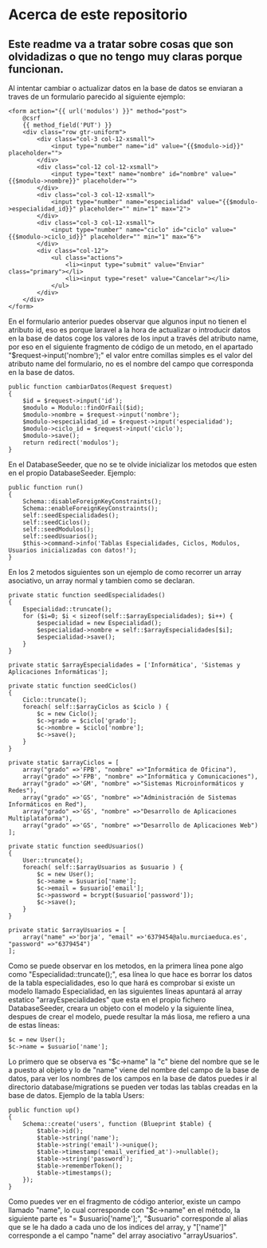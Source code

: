 # Acerca de este repositorio

## Este readme va a tratar sobre cosas que son olvidadizas o que no tengo muy claras porque funcionan.

Al intentar cambiar o actualizar datos en la base de datos se enviaran a traves de un formulario parecido al siguiente ejemplo:

```
<form action="{{ url('modulos') }}" method="post">
    @csrf
    {{ method_field('PUT') }}
    <div class="row gtr-uniform">
        <div class="col-3 col-12-xsmall">
            <input type="number" name="id" value="{{$modulo->id}}" placeholder="">
        </div>
        <div class="col-12 col-12-xsmall">
            <input type="text" name="nombre" id="nombre" value="{{$modulo->nombre}}" placeholder="">
        </div>
        <div class="col-3 col-12-xsmall">
            <input type="number" name="especialidad" value="{{$modulo->especialidad_id}}" placeholder="" min="1" max="2">
        </div>
        <div class="col-3 col-12-xsmall">
            <input type="number" name="ciclo" id="ciclo" value="{{$modulo->ciclo_id}}" placeholder="" min="1" max="6">
        </div>
        <div class="col-12">
            <ul class="actions">
                <li><input type="submit" value="Enviar" class="primary"></li>
                <li><input type="reset" value="Cancelar"></li>
            </ul>
        </div>
    </div>
</form>
```

En el formulario anterior puedes observar que algunos input no tienen el atributo id, eso es porque laravel a la hora de actualizar o introducir datos en la base de datos coge los valores de los input a través del atributo name, por eso en el siguiente fragmento de código de un metodo, en el apartado "$request->input('nombre');" el valor entre comillas simples es el valor del atributo name del formulario, no es el nombre del campo que corresponda en la base de datos.

```
public function cambiarDatos(Request $request)
{
    $id = $request->input('id');
    $modulo = Modulo::findOrFail($id);
    $modulo->nombre = $request->input('nombre');
    $modulo->especialidad_id = $request->input('especialidad');
    $modulo->ciclo_id = $request->input('ciclo');
    $modulo->save();
    return redirect('modulos');
}
```

En el DatabaseSeeder, que no se te olvide inicializar los metodos que esten en el propio DatabaseSeeder. Ejemplo:
```
public function run()
{
    Schema::disableForeignKeyConstraints();
    Schema::enableForeignKeyConstraints();
    self::seedEspecialidades();
    self::seedCiclos();
    self::seedModulos();
    self::seedUsuarios();
    $this->command->info('Tablas Especialidades, Ciclos, Modulos, Usuarios inicializadas con datos!');
}
```

En los 2 metodos siguientes son un ejemplo de como recorrer un array asociativo, un array normal y tambien como se declaran.

```
private static function seedEspecialidades()
{
    Especialidad::truncate();
    for ($i=0; $i < sizeof(self::$arrayEspecialidades); $i++) {
        $especialidad = new Especialidad();
        $especialidad->nombre = self::$arrayEspecialidades[$i];
        $especialidad->save();
    }
}

private static $arrayEspecialidades = ['Informática', 'Sistemas y Aplicaciones Informáticas'];

private static function seedCiclos()
{
    Ciclo::truncate();
    foreach( self::$arrayCiclos as $ciclo ) {
        $c = new Ciclo();
        $c->grado = $ciclo['grado'];
        $c->nombre = $ciclo['nombre'];
        $c->save();
    }
}

private static $arrayCiclos = [
    array("grado" =>'FPB', "nombre" =>"Informática de Oficina"),
    array("grado" =>'FPB', "nombre" =>"Informática y Comunicaciones"),
    array("grado" =>'GM', "nombre" =>"Sistemas Microinformáticos y Redes"),
    array("grado" =>'GS', "nombre" =>"Administración de Sistemas Informáticos en Red"),
    array("grado" =>'GS', "nombre" =>"Desarrollo de Aplicaciones Multiplataforma"),
    array("grado" =>'GS', "nombre" =>"Desarrollo de Aplicaciones Web")
];

private static function seedUsuarios()
{
    User::truncate();
    foreach( self::$arrayUsuarios as $usuario ) {
        $c = new User();
        $c->name = $usuario['name'];
        $c->email = $usuario['email'];
        $c->password = bcrypt($usuario['password']);
	    $c->save();
    }
}
    
private static $arrayUsuarios = [
    array("name" =>'borja', "email" =>'6379454@alu.murciaeduca.es', "password" =>"6379454")
];
```

Como se puede observar en los metodos, en la primera línea pone algo como "Especialidad::truncate();", esa línea lo que hace es borrar los datos de la tabla especialidades, eso lo que hará es comprobar si existe un modelo llamado Especialidad, en las siguientes líneas apuntará al array estatico "arrayEspecialidades" que esta en el propio fichero DatabaseSeeder, creara un objeto con el modelo y la siguiente línea, despues de crear el modelo, puede resultar la más liosa, me refiero a una de estas líneas:

```
$c = new User();
$c->name = $usuario['name'];
```

Lo primero que se observa es "$c->name" la "c" biene del nombre que se le a puesto al objeto y lo de "name" viene del nombre del campo de la base de datos, para ver los nombres de los campos en la base de datos puedes ir al directorio database/migrations se pueden ver todas las tablas creadas en la base de datos. Ejemplo de la tabla Users:

```
public function up()
{
    Schema::create('users', function (Blueprint $table) {
        $table->id();
        $table->string('name');
        $table->string('email')->unique();
        $table->timestamp('email_verified_at')->nullable();
        $table->string('password');
        $table->rememberToken();
        $table->timestamps();
    });
}
```

Como puedes ver en el fragmento de código anterior, existe un campo llamado "name", lo cual corresponde con "$c->name" en el método, la siguiente parte es "= $usuario['name'];", "$usuario" corresponde al alias que se le ha dado a cada uno de los indices del array, y "['name']" corresponde a el campo "name" del array asociativo "arrayUsuarios".

